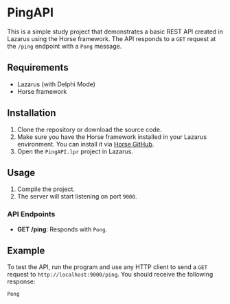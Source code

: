 # PingAPI

This is a simple study project that demonstrates a basic REST API created in Lazarus using the Horse framework. The API responds to a `GET` request at the `/ping` endpoint with a `Pong` message.

## Requirements

- Lazarus (with Delphi Mode)
- Horse framework

## Installation

1. Clone the repository or download the source code.
2. Make sure you have the Horse framework installed in your Lazarus environment. You can install it via [Horse GitHub](https://github.com/HashLoad/Horse).
3. Open the `PingAPI.lpr` project in Lazarus.

## Usage

1. Compile the project.
2. The server will start listening on port `9000`.

### API Endpoints

- **GET /ping**: Responds with `Pong`.

## Example

To test the API, run the program and use any HTTP client to send a `GET` request to `http://localhost:9000/ping`. You should receive the following response:

```text
Pong
